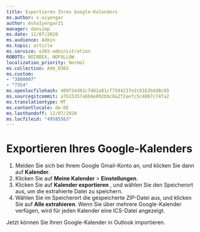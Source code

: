 ```yaml
---
title: Exportieren Ihres Google-Kalenders
ms.author: v-aiyengar
author: AshaIyengar21
manager: dansimp
ms.date: 12/07/2020
ms.audience: Admin
ms.topic: article
ms.service: o365-administration
ROBOTS: NOINDEX, NOFOLLOW
localization_priority: Normal
ms.collection: Adm_O365
ms.custom:
- "3800007"
- "7354"
ms.openlocfilehash: 409f34d01c7d81a81cf7594237e2c0163bdd8c85
ms.sourcegitcommit: a7b15357abb6e802bbc8a2f2aefc5c4867c74fa2
ms.translationtype: MT
ms.contentlocale: de-DE
ms.lasthandoff: 12/07/2020
ms.locfileid: "49585563"
---
```

# <a name="export-your-google-calendar"></a>Exportieren Ihres Google-Kalenders

1. Melden Sie sich bei Ihrem Google Gmail-Konto an, und klicken Sie dann auf **Kalender**.
1. Klicken Sie auf **Meine Kalender**  >  **Einstellungen**.
1. Klicken Sie auf **Kalender exportieren** , und wählen Sie den Speicherort aus, um die extrahierte Datei zu speichern.
1. Wählen Sie im Speicherort die gespeicherte ZIP-Datei aus, und klicken Sie auf **Alle extrahieren**.
   Wenn Sie über mehrere Google-Kalender verfügen, wird für jeden Kalender eine ICS-Datei angezeigt.

Jetzt können Sie Ihren Google-Kalender in Outlook importieren.
